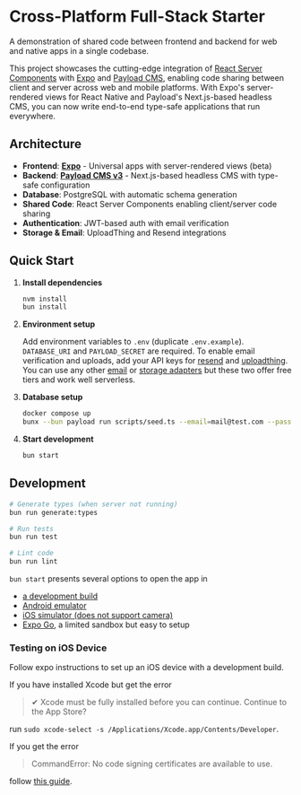 # Cross-Platform Full-Stack Starter

A demonstration of shared code between frontend and backend for web and native apps in a single codebase.

This project showcases the cutting-edge integration of [React Server Components](https://react.dev/reference/rsc/server-components) with [Expo](https://expo.dev) and [Payload CMS](https://payloadcms.com), enabling code sharing between client and server across web and mobile platforms. With Expo's server-rendered views for React Native and Payload's Next.js-based headless CMS, you can now write end-to-end type-safe applications that run everywhere.

## Architecture

- **Frontend**: **[Expo](https://docs.expo.dev)** - Universal apps with server-rendered views (beta)
- **Backend**: [**Payload CMS v3**](https://payloadcms.com) - Next.js-based headless CMS with type-safe configuration
- **Database**: PostgreSQL with automatic schema generation
- **Shared Code**: React Server Components enabling client/server code sharing
- **Authentication**: JWT-based auth with email verification
- **Storage & Email**: UploadThing and Resend integrations

## Quick Start

1. **Install dependencies**

   ```bash
   nvm install
   bun install
   ```

1. **Environment setup**

   Add environment variables to `.env` (duplicate `.env.example`). `DATABASE_URI` and `PAYLOAD_SECRET` are required. To enable email verification and uploads, add your API keys for [resend](https://resend.com/emails) and [uploadthing](https://uploadthing.com/). You can use any other [email](https://payloadcms.com/docs/beta/email/overview) or [storage adapters](https://payloadcms.com/docs/beta/upload/storage-adapters) but these two offer free tiers and work well serverless.

1. **Database setup**

   ```bash
   docker compose up
   bunx --bun payload run scripts/seed.ts --email=mail@test.com --password=pass -- --disable-transpile
   ```

1. **Start development**

   ```bash
   bun start
   ```

## Development

```bash
# Generate types (when server not running)
bun run generate:types

# Run tests
bun run test

# Lint code
bun run lint
```

`bun start` presents several options to open the app in

- [a development build](https://docs.expo.dev/develop/development-builds/introduction/)
- [Android emulator](https://docs.expo.dev/workflow/android-studio-emulator/)
- [iOS simulator (does not support camera)](https://docs.expo.dev/workflow/ios-simulator/)
- [Expo Go](https://expo.dev/go), a limited sandbox but easy to setup

### Testing on iOS Device

Follow expo instructions to set up an iOS device with a development build.

If you have installed Xcode but get the error

> ✔ Xcode must be fully installed before you can continue. Continue to the App Store?

run `sudo xcode-select -s /Applications/Xcode.app/Contents/Developer`.

If you get the error

> CommandError: No code signing certificates are available to use.

follow [this guide](https://github.com/expo/fyi/blob/main/setup-xcode-signing.md).
